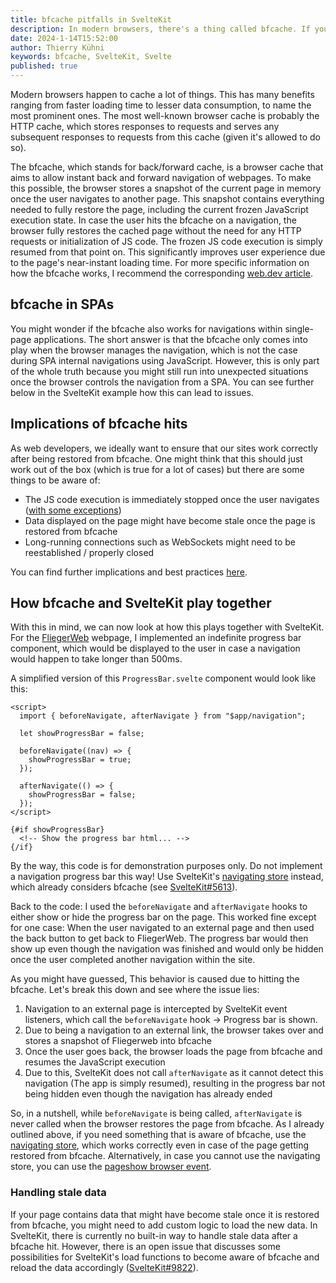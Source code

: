 ```yaml
---
title: bfcache pitfalls in SvelteKit
description: In modern browsers, there's a thing called bfcache. If you never heard of it (like me a couple of weeks ago), this article might be worth a look.
date: 2024-1-14T15:52:00
author: Thierry Kühni
keywords: bfcache, SvelteKit, Svelte
published: true
---
```


Modern browsers happen to cache a lot of things. This has many benefits ranging from faster loading time to lesser data consumption, to name the most prominent ones. The most well-known browser cache is probably the HTTP cache, which stores responses to requests and serves any subsequent responses to requests from this cache (given it's allowed to do so).

The bfcache, which stands for back/forward cache, is a browser cache that aims to allow instant back and forward navigation of webpages. To make this possible, the browser stores a snapshot of the current page in memory once the user navigates to another page. This snapshot contains everything needed to fully restore the page, including the current frozen JavaScript execution state. In case the user hits the bfcache on a navigation, the browser fully restores the cached page without the need for any HTTP requests or initialization of JS code. The frozen JS code execution is simply resumed from that point on. This significantly improves user experience due to the page's near-instant loading time. For more specific information on how the bfcache works, I recommend the corresponding [web.dev article](https://web.dev/articles/bfcache).

## bfcache in SPAs

You might wonder if the bfcache also works for navigations within single-page applications. The short answer is that the bfcache only comes into play when the browser manages the navigation, which is not the case during SPA internal navigations using JavaScript. However, this is only part of the whole truth because you might still run into unexpected situations once the browser controls the navigation from a SPA. You can see further below in the SvelteKit example how this can lead to issues.

## Implications of bfcache hits

As web developers, we ideally want to ensure that our sites work correctly after being restored from bfcache. One might think that this should just work out of the box (which is true for a lot of cases) but there are some things to be aware of:

- The JS code execution is immediately stopped once the user navigates ([with some exceptions](https://web.dev/articles/bfcache#how_the_cache_works))
- Data displayed on the page might have become stale once the page is restored from bfcache
- Long-running connections such as WebSockets might need to be reestablished / properly closed

You can find further implications and best practices [here](https://web.dev/articles/bfcache#optimize_your_pages_for_bfcache).

## How bfcache and SvelteKit play together

With this in mind, we can now look at how this plays together with SvelteKit. For the [FliegerWeb](https://fliegerweb.com/de/home) webpage, I implemented an indefinite progress bar component, which would be displayed to the user in case a navigation would happen to take longer than 500ms.

A simplified version of this `ProgressBar.svelte` component would look like this:

```svelte
<script>
  import { beforeNavigate, afterNavigate } from "$app/navigation";

  let showProgressBar = false;

  beforeNavigate((nav) => {
    showProgressBar = true;
  });

  afterNavigate(() => {
    showProgressBar = false;
  });
</script>

{#if showProgressBar}
  <!-- Show the progress bar html... -->
{/if}
```

By the way, this code is for demonstration purposes only. Do not implement a navigation progress bar this way! Use SvelteKit's [navigating store](https://learn.svelte.dev/tutorial/navigating-store) instead, which already considers bfcache (see [SvelteKit#5613](https://github.com/sveltejs/kit/pull/5613)).

Back to the code: I used the `beforeNavigate` and `afterNavigate` hooks to either show or hide the progress bar on the page. This worked fine except for one case: When the user navigated to an external page and then used the back button to get back to FliegerWeb. The progress bar would then show up even though the navigation was finished and would only be hidden once the user completed another navigation within the site.

As you might have guessed, This behavior is caused due to hitting the bfcache. Let's break this down and see where the issue lies:

1. Navigation to an external page is intercepted by SvelteKit event listeners, which call the `beforeNavigate` hook -> Progress bar is shown.
2. Due to being a navigation to an external link, the browser takes over and stores a snapshot of Fliegerweb into bfcache
3. Once the user goes back, the browser loads the page from bfcache and resumes the JavaScript execution
4. Due to this, SvelteKit does not call `afterNavigate` as it cannot detect this navigation (The app is simply resumed), resulting in the progress bar not being hidden even though the navigation has already ended

So, in a nutshell, while `beforeNavigate` is being called, `afterNavigate` is never called when the browser restores the page from bfcache. As I already outlined above, if you need something that is aware of bfcache, use the [navigating store](https://learn.svelte.dev/tutorial/navigating-store), which works correctly even in case of the page getting restored from bfcache. Alternatively, in case you cannot use the navigating store, you can use the [pageshow browser event](https://web.dev/articles/bfcache#observe_when_a_page_is_restored_from_bfcache).

### Handling stale data

If your page contains data that might have become stale once it is restored from bfcache, you might need to add custom logic to load the new data. In SvelteKit, there is currently no built-in way to handle stale data after a bfcache hit. However, there is an open issue that discusses some possibilities for SvelteKit's load functions to become aware of bfcache and reload the data accordingly ([SvelteKit#9822](https://github.com/sveltejs/kit/issues/9822)).
